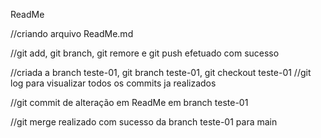 ReadMe

//criando arquivo ReadMe.md 

//git add, git branch, git remore e git push efetuado com sucesso

//criada a branch teste-01, git branch teste-01, git checkout teste-01
//git log para visualizar todos os commits ja realizados

//git commit de alteração em ReadMe em branch teste-01

//git merge realizado com sucesso da branch teste-01 para main
